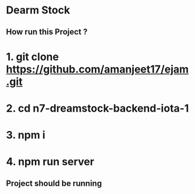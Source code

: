 # Dearm Stock

## How run this Project ?
# 1. git clone https://github.com/amanjeet17/ejam.git
# 2. cd n7-dreamstock-backend-iota-1
# 3. npm i 
# 4. npm run server

## Project should be running